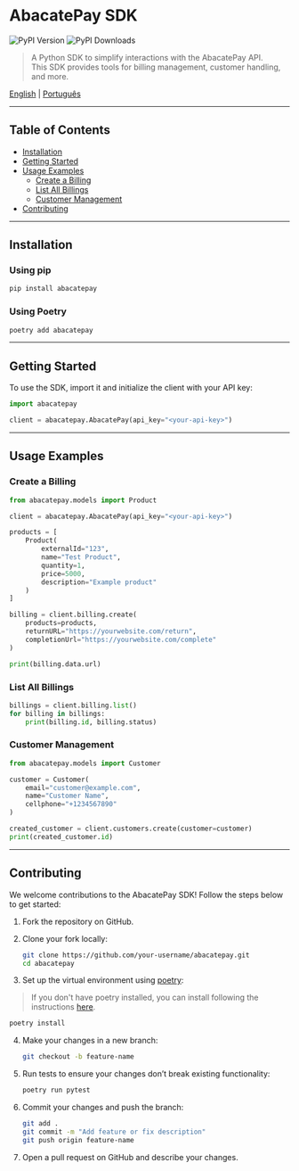 # AbacatePay SDK

![PyPI Version](https://img.shields.io/pypi/v/abacatepay?label=pypi%20package)
![PyPI Downloads](https://img.shields.io/pypi/dm/abacatepay)

> A Python SDK to simplify interactions with the AbacatePay API. <br />
> This SDK provides tools for billing management, customer handling, and more.


[English](README.md) | [Português](README-pt.md)

---

## Table of Contents

- [Installation](#installation)
- [Getting Started](#getting-started)
- [Usage Examples](#usage-examples)
  - [Create a Billing](#create-a-billing)
  - [List All Billings](#list-all-billings)
  - [Customer Management](#customer-management)
- [Contributing](#contributing)

---

## Installation

### Using pip

```bash
pip install abacatepay
```

### Using Poetry

```bash
poetry add abacatepay
```

---

## Getting Started

To use the SDK, import it and initialize the client with your API key:

```python
import abacatepay

client = abacatepay.AbacatePay(api_key="<your-api-key>")
```

---

## Usage Examples

### Create a Billing

```python
from abacatepay.models import Product

client = abacatepay.AbacatePay(api_key="<your-api-key>")

products = [
    Product(
        externalId="123",
        name="Test Product",
        quantity=1,
        price=5000,
        description="Example product"
    )
]

billing = client.billing.create(
    products=products,
    returnURL="https://yourwebsite.com/return",
    completionUrl="https://yourwebsite.com/complete"
)

print(billing.data.url)
```

### List All Billings

```python
billings = client.billing.list()
for billing in billings:
    print(billing.id, billing.status)
```

### Customer Management

```python
from abacatepay.models import Customer

customer = Customer(
    email="customer@example.com",
    name="Customer Name",
    cellphone="+1234567890"
)

created_customer = client.customers.create(customer=customer)
print(created_customer.id)
```

---

## Contributing

We welcome contributions to the AbacatePay SDK! Follow the steps below to get started:

1. Fork the repository on GitHub.

2. Clone your fork locally:

   ```bash
   git clone https://github.com/your-username/abacatepay.git
   cd abacatepay
   ```

3. Set up the virtual environment using [poetry](https://python-poetry.org/):
> If you don't have poetry installed, you can install following the instructions [here](https://python-poetry.org/docs/#installing-with-the-official-installer).

   ```bash
   poetry install
   ```

4. Make your changes in a new branch:

   ```bash
   git checkout -b feature-name
   ```

5. Run tests to ensure your changes don’t break existing functionality:

   ```bash
   poetry run pytest
   ```

6. Commit your changes and push the branch:

   ```bash
   git add .
   git commit -m "Add feature or fix description"
   git push origin feature-name
   ```

7. Open a pull request on GitHub and describe your changes.

